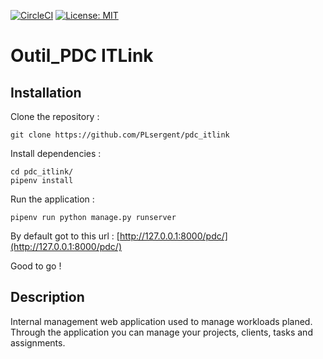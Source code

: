 [![CircleCI](https://circleci.com/gh/PLsergent/pdc_itlink.svg?style=shield&circle-token=c11bd2d91f03487614b7310d8552680f5a0aec6d)](https://circleci.com/gh/PLsergent/pdc_itlink)
[![License: MIT](https://img.shields.io/badge/License-MIT-green.svg)](https://opensource.org/licenses/MIT)


# Outil\_PDC ITLink

## Installation

Clone the repository :

```text
git clone https://github.com/PLsergent/pdc_itlink
```

Install dependencies :

```text
cd pdc_itlink/
pipenv install
```

Run the application :

```text
pipenv run python manage.py runserver
```

By default got to this url : [http://127.0.0.1:8000/pdc/](http://127.0.0.1:8000/pdc/)

Good to go !

## Description

Internal management web application used to manage workloads planed. Through the application you can manage your projects, clients, tasks and assignments.

